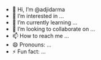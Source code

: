 - 👋 Hi, I’m @adjidarma
- 👀 I’m interested in ...
- 🌱 I’m currently learning ...
- 💞️ I’m looking to collaborate on ...
- 📫 How to reach me ...
- 😄 Pronouns: ...
- ⚡ Fun fact: ...

<!---
adjidarma/adjidarma is a ✨ special ✨ repository because its `README.md` (this file) appears on your GitHub profile.
You can click the Preview link to take a look at your changes.
--->
